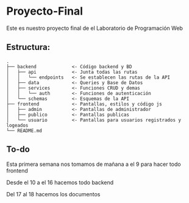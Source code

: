 # Proyecto-Final
Este es nuestro proyecto final de el Laboratorio de Programación Web

## Estructura:
```
.
├── backend             <- Código backend y BD
│   ├── api             <- Junta todas las rutas  
│   │   └── endpoints   <- Se establecen las rutas de la API    
│   ├── data            <- Queries y Base de Datos  
│   ├── services        <- Funciones CRUD y demas
│   │   └── auth        <- Funciones de autenticación
│   └── schemas         <- Esquemas de la API  
├── frontend            <- Pantallas, estilos y código js  
│   ├── admin           <- Pantallas de administrador    
│   ├── publico         <- Pantallas publicas  
│   └── usuario         <- Pantallas para usuarios registrados y logeados
└── README.md 
```
## To-do
Esta primera semana nos tomamos de mañana a el 9 para hacer todo frontend

Desde el 10 a el 16 hacemos todo backend

Del 17 al 18 hacemos los documentos
